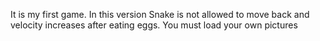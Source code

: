 It is my first game. In this version Snake is not allowed to move back and velocity increases after eating eggs. You must load your own pictures
